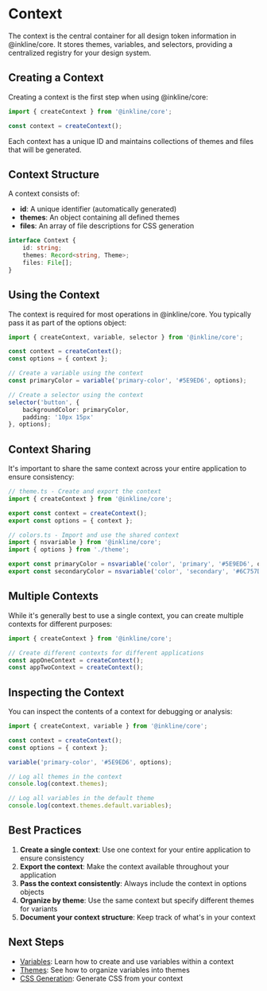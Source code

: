 # Context

The context is the central container for all design token information in @inkline/core. It stores themes, variables, and selectors, providing a centralized registry for your design system.

## Creating a Context

Creating a context is the first step when using @inkline/core:

```typescript
import { createContext } from '@inkline/core';

const context = createContext();
```

Each context has a unique ID and maintains collections of themes and files that will be generated.

## Context Structure

A context consists of:

- **id**: A unique identifier (automatically generated)
- **themes**: An object containing all defined themes
- **files**: An array of file descriptions for CSS generation

```typescript
interface Context {
    id: string;
    themes: Record<string, Theme>;
    files: File[];
}
```

## Using the Context

The context is required for most operations in @inkline/core. You typically pass it as part of the options object:

```typescript
import { createContext, variable, selector } from '@inkline/core';

const context = createContext();
const options = { context };

// Create a variable using the context
const primaryColor = variable('primary-color', '#5E9ED6', options);

// Create a selector using the context
selector('button', {
    backgroundColor: primaryColor,
    padding: '10px 15px'
}, options);
```

## Context Sharing

It's important to share the same context across your entire application to ensure consistency:

```typescript
// theme.ts - Create and export the context
import { createContext } from '@inkline/core';

export const context = createContext();
export const options = { context };

// colors.ts - Import and use the shared context
import { nsvariable } from '@inkline/core';
import { options } from './theme';

export const primaryColor = nsvariable('color', 'primary', '#5E9ED6', options);
export const secondaryColor = nsvariable('color', 'secondary', '#6C757D', options);
```

## Multiple Contexts

While it's generally best to use a single context, you can create multiple contexts for different purposes:

```typescript
import { createContext } from '@inkline/core';

// Create different contexts for different applications
const appOneContext = createContext();
const appTwoContext = createContext();
```

## Inspecting the Context

You can inspect the contents of a context for debugging or analysis:

```typescript
import { createContext, variable } from '@inkline/core';

const context = createContext();
const options = { context };

variable('primary-color', '#5E9ED6', options);

// Log all themes in the context
console.log(context.themes);

// Log all variables in the default theme
console.log(context.themes.default.variables);
```

## Best Practices

1. **Create a single context**: Use one context for your entire application to ensure consistency
2. **Export the context**: Make the context available throughout your application
3. **Pass the context consistently**: Always include the context in options objects
4. **Organize by theme**: Use the same context but specify different themes for variants
5. **Document your context structure**: Keep track of what's in your context

## Next Steps

- [Variables](./variables.md): Learn how to create and use variables within a context
- [Themes](./themes.md): See how to organize variables into themes
- [CSS Generation](../css-generation.md): Generate CSS from your context